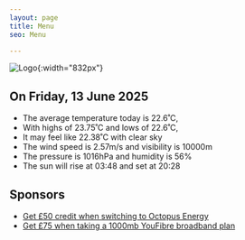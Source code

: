 ```yaml
---
layout: page
title: Menu
seo: Menu

---
```


![Logo](/images/logo.jpg){:width="832px"}

<!-- weather_marker starts -->
## On Friday, 13 June 2025

- The average temperature today is 22.6˚C,
- With highs of 23.75˚C and lows of 22.6˚C,
- It may feel like 22.38˚C with clear sky
- The wind speed is 2.57m/s and visibility is 10000m
- The pressure is 1016hPa and humidity is 56%
- The sun will rise at 03:48 and set at 20:28

<!-- weather_marker ends -->

## Sponsors

- [Get £50 credit when switching to Octopus Energy](https://bit.ly/3oD1nnS)
- [Get £75 when taking a 1000mb YouFibre broadband plan](https://aklam.io/91zWhU?)
